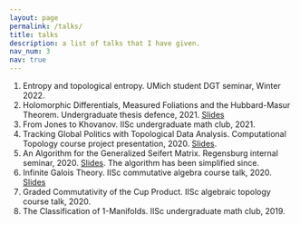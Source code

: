 ```yaml
---
layout: page
permalink: /talks/
title: talks
description: a list of talks that I have given.
nav_num: 3
nav: true
---
```


1. Entropy and topological entropy. UMich student DGT seminar, Winter 2022.
2. Holomorphic Differentials, Measured Foliations and the Hubbard-Masur Theorem. Undergraduate thesis defence, 2021. [Slides](https://drive.google.com/file/d/1-juD-iqgaag6Nun5l4RebZx4oNhzYSc1/view?usp=sharing)
3. From Jones to Khovanov. IISc undergraduate math club, 2021.
4. Tracking Global Politics with Topological Data Analysis. Computational Topology course project presentation, 2020. [Slides](https://drive.google.com/file/d/1gKTEKSmHxGr-nKpcJysoUi0Y8ftwjFe4/view?usp=sharing).
5. An Algorithm for the Generalized Seifert Matrix. Regensburg internal seminar, 2020. [Slides](https://drive.google.com/file/d/1H4rFem1Rx36fN7Fv-CKTXhALzkWXTgG8/view?usp=sharing). The algorithm has been simplified since.
6. Infinite Galois Theory. IISc commutative algebra course talk, 2020. [Slides](https://drive.google.com/file/d/1YGzl1pTWj7WrbRI-1t2e1B6TBwgQy2Mk/view?usp=sharing)
7. Graded Commutativity of the Cup Product. IISc algebraic topology course talk, 2020.
8. The Classification of 1-Manifolds. IISc undergraduate math club, 2019.
